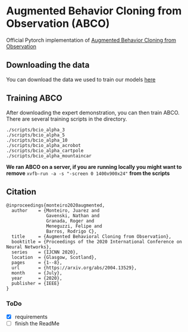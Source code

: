 # Augmented Behavior Cloning from Observation (ABCO)

Official Pytorch implementation of [Augmented Behavior Cloning from Observation](https://arxiv.org/abs/2004.13529)

## Downloading the data
You can download the data we used to train our models [here](https://drive.google.com/file/d/1_wnrfv1OEM_EuPaF5tMF2l2ZJjr9lJVh/view?usp=sharing)

## Training ABCO

After downloading the expert demonstration, you can then train ABCO. There are several training scripts in the directory. 

```
./scripts/bcio_alpha_3
./scripts/bcio_alpha_5
./scripts/bcio_alpha_10
./scripts/bcio_alpha_acrobot
./scripts/bcio_alpha_cartpole
./scripts/bcio_alpha_mountaincar
```
**We ran ABCO on a server, if you are running locally you might want to remove** ```xvfb-run -a -s "-screen 0 1400x900x24"``` **from the scripts**

## Citation

```
@inproceedings{monteiro2020augmented,
  author    = {Monteiro, Juarez and 
               Gavenski, Nathan and
               Granada, Roger and 
               Meneguzzi, Felipe and 
               Barros, Rodrigo C},
  title     = {Augmented Behavioral Cloning from Observation},
  booktitle = {Proceedings of the 2020 International Conference on Neural Networks},
  series    = {IJCNN 2020},
  location  = {Glasgow, Scotland},
  pages     = {1--8},
  url       = {https://arxiv.org/abs/2004.13529},
  month     = {July},
  year      = {2020},
  publisher = {IEEE}
}
```

### ToDo
- [x] requirements
- [ ] finish the ReadMe
